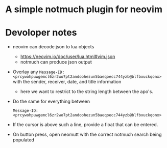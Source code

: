 # A simple notmuch plugin for neovim

# Devoloper notes

- neovim can decode json to lua objects
    - <https://neovim.io/doc/user/lua.html#vim.json>
    - notmuch can produce json output

- Overlay any
    ``Message-ID: <prcywohpuwgemcl6zr2wo7pt2andoohezun5baeqoecc744yzb@blfbxuckqonx>``
    with the sender, receiver, date, and title information
    - here we want to restrict to the string length between the apo's.
- Do the same for everything between
    ```notmuch
    Message-ID: <prcywohpuwgemcl6zr2wo7pt2andoohezun5baeqoecc744yzb@blfbxuckqonx>
    ```
- If the cursor is above such a line, provide a float that can be entered.
- On button press, open neomutt with the correct notmuch search being populated
